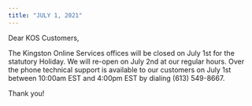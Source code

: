 ```yaml
---
title: "JULY 1, 2021"
---
```


Dear KOS Customers,

The Kingston Online Services offices will be closed on July 1st for the statutory Holiday. We will re-open on July 2nd at our regular hours. Over the phone technical support is available to our customers on July 1st between 10:00am EST and 4:00pm EST by dialing (613) 549-8667.

Thank you!
